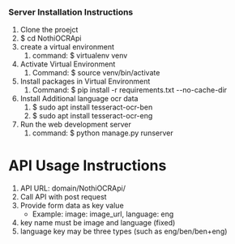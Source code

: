 ### Server Installation Instructions

1. Clone the proejct
1.  $ cd NothiOCRApi
1. create a virtual environment
    1. command: $ virtualenv venv
2. Activate Virtual Environment
    1. Command: $ source venv/bin/activate
3. Install packages in Virtual Environment
    1. Command: $ pip install -r requirements.txt --no-cache-dir
4. Install Additional language ocr data
    1. $ sudo apt install tesseract-ocr-ben
    2. $ sudo apt install tesseract-ocr-eng
5. Run the web development server
    1. command: $ python manage.py runserver


# API Usage Instructions
1. API URL: domain/NothiOCRApi/
2. Call API with post request
3. Provide form data as key value
    * Example: image: image_url, language: eng
4. key name must be image and language (fixed)
5. language key may be three types (such as eng/ben/ben+eng)
